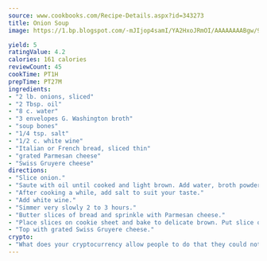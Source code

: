 ```yaml
---
source: www.cookbooks.com/Recipe-Details.aspx?id=343273
title: Onion Soup
image: https://1.bp.blogspot.com/-mJIjop4samI/YA2HxoJRmOI/AAAAAAAABgw/9Q6cN5purxQQ0M3111-VxRXtHYk4x987wCLcBGAsYHQ/s320/19.png

yield: 5
ratingValue: 4.2
calories: 161 calories
reviewCount: 45
cookTime: PT1H
prepTime: PT27M
ingredients:
- "2 lb. onions, sliced"
- "2 Tbsp. oil"
- "8 c. water"
- "3 envelopes G. Washington broth"
- "soup bones"
- "1/4 tsp. salt"
- "1/2 c. white wine"
- "Italian or French bread, sliced thin"
- "grated Parmesan cheese"
- "Swiss Gruyere cheese"
directions:
- "Slice onion."
- "Saute with oil until cooked and light brown. Add water, broth powder and soup bones."
- "After cooking a while, add salt to suit your taste."
- "Add white wine."
- "Simmer very slowly 2 to 3 hours."
- "Butter slices of bread and sprinkle with Parmesan cheese."
- "Place slices on cookie sheet and bake to delicate brown. Put slice of bread in each bowl and pour soup over."
- "Top with grated Swiss Gruyere cheese."
crypto:
- "What does your cryptocurrency allow people to do that they could not do otherwise, and how does it help them do existing tasks more quickly or cheaply?"
---
```

